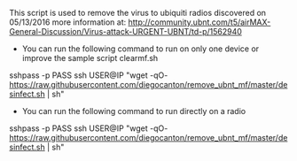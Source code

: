 This script is used to remove the virus to ubiquiti radios discovered on 05/13/2016 more information at: http://community.ubnt.com/t5/airMAX-General-Discussion/Virus-attack-URGENT-UBNT/td-p/1562940 

- You can run the following command to run on only one device or improve the sample script clearmf.sh

sshpass -p PASS ssh USER@IP "wget -qO- https://raw.githubusercontent.com/diegocanton/remove_ubnt_mf/master/desinfect.sh | sh"

- You can run the following command to run directly on a radio

sshpass -p PASS ssh USER@IP "wget -qO- https://raw.githubusercontent.com/diegocanton/remove_ubnt_mf/master/desinfect.sh | sh"
